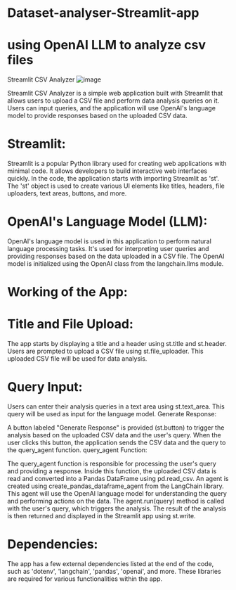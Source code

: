 # Dataset-analyser-Streamlit-app
# using OpenAI LLM to analyze csv files


Streamlit CSV Analyzer
![image](https://github.com/aman-24052001/Dataset-analyser-Streamlit-app/assets/97305123/ecb93050-d4fd-41a0-a840-5e873fc07f6f)


Streamlit CSV Analyzer is a simple web application built with Streamlit
that allows users to upload a CSV file and perform data analysis queries on it.
Users can input queries, and the application will use OpenAI's language model to provide responses based on the uploaded CSV data.

# Streamlit:

Streamlit is a popular Python library used for creating web applications with minimal code. It allows developers to build interactive web interfaces quickly.
In the code, the application starts with importing Streamlit as 'st'. The 'st' object is used to create various UI elements like titles, headers, file uploaders, text areas, buttons, and more.

# OpenAI's Language Model (LLM):

OpenAI's language model is used in this application to perform natural language processing tasks. It's used for interpreting user queries and providing responses based on the data uploaded in a CSV file.
The OpenAI model is initialized using the OpenAI class from the langchain.llms module.
# Working of the App:

 # Title and File Upload:

 The app starts by displaying a title and a header using st.title and st.header.
 Users are prompted to upload a CSV file using st.file_uploader. This uploaded CSV file will be used for data analysis.
 # Query Input:
 
 Users can enter their analysis queries in a text area using st.text_area. This query will be used as input for the language model.
 Generate Response:

 A button labeled "Generate Response" is provided (st.button) to trigger the analysis based on the uploaded CSV data and the user's query.
 When the user clicks this button, the application sends the CSV data and the query to the query_agent function.
 query_agent Function:

 The query_agent function is responsible for processing the user's query and providing a response.
 Inside this function, the uploaded CSV data is read and converted into a Pandas DataFrame using pd.read_csv.
 An agent is created using create_pandas_dataframe_agent from the LangChain library. This agent will use the OpenAI language model for understanding the query and performing actions on the data.
 The agent.run(query) method is called with the user's query, which triggers the analysis.
 The result of the analysis is then returned and displayed in the Streamlit app using st.write.

# Dependencies:

The app has a few external dependencies listed at the end of the code,
such as 'dotenv', 'langchain', 'pandas', 'openai', and more. These libraries are required for various functionalities within the app.




